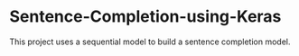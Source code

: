 # Sentence-Completion-using-Keras

This project uses a sequential model to build a sentence completion model. 
